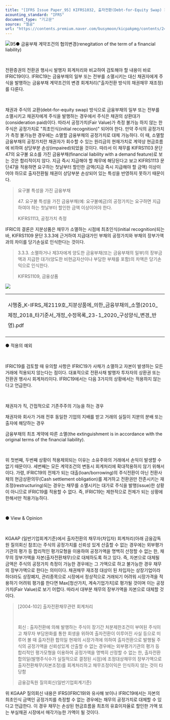 ```yaml
---
title: "[IFRS Issue Paper_95] KIFRS1032, 출자전환(Debt-for-Equity Swap) 회계처리"
acounting_standard: "IFRS"
document_type: "기고문"
source: "엘곰"
url: "https://contents.premium.naver.com/busymoon/kicpakpmg/contents/240507155513251ea"
---
```

![](https://n2.news.naver.com/l.gif?type=content)95● 금융부채 계약조건의 협의변경(renegitation of the term of a financial liability)​​

​

전환증권의 전환권 행사시 발행자 회계처리와 비교하여 검토해야 할 내용이 바로 IFRIC19이다. IFRIC19는 금융부채의 일부 또는 전부를 소멸시키는 대신 채권자에게 주식을 발행하는 금융부채 계약조건의 변경 회계처리("출자전환 방식의 채권채무 재조정)를 다룬다.

​

채권과 주식의 교환(debt-for-equity swap) 방식으로 금융부채의 일부 또는 전부를 소멸시키고 채권자에게 주식을 발행하는 경우에서 주식은 채권의 상환대가(consideration paid)이다. 따라서 공정가치(Fair Value)가 측정 불가능 하지 않는 한 주식은 공정가치로 "최초인식(initial recognition)" 되어야 한다. 만약 주식의 공정가치가 측정 불가능한 경우에는 소멸할 금융부채의 공정가치로 대체 가능하다. 이 때, 소멸할 금융부채의 공정가치란 채권자가 회수할 수 있는 원리금의 현재가치로 계약상 현금흐름에 비하여 상당부분 손상(impaired)되었을 것이다. 따라서 이 채무를 KIFRS1103 문단 47의 요구불 요소를 가진 금융부채(financial liability with a demand feature)로 보는 것은 합리적이지 않다. 지금 즉시 지급해야 할 채무에 해당된다고 보고 KIFRS1113 문단47을 적용하면 요구하는 첫날부터 할인한 금액(지금 즉시 지급해야 할 금액) 이상이어야 하므로 출자전환될 채권이 상당부분 손상되어 있는 특성을 반영하지 못하기 때문이다.

> 요구불 특성을 가진 금융부채
> 
> 47\. 요구불 특성을 가진 금융부채(예: 요구불예금)의 공정가치는 요구하면 지급하여야 하는 첫날부터 할인한 금액 이상이어야 한다.
> 
> KIFRS1113, 공정가치 측정

IFRIC의 결론은 지분상품은 채무가 소멸하는 시점에 최초인식(initial recognition)되는 바, KIFRS1109 문단 3.3.3에 근거하여 지급대가인 부채의 공정가치와 부채의 장부가액과의 차이를 당기손실로 인식한다는 것이다.

> 3.3.3. 소멸하거나 제3자에게 양도한 금융부채(또는 금융부채의 일부)의 장부금액과 지급한 대가(양도한 비현금자산이나 부담한 부채를 포함)의 차액은 당기손익으로 인식한다.
> 
> KIFRS1109, 금융상품

![](https://dthumb-phinf.pstatic.net/dthumb?src=%22https://postfiles.pstatic.net/MjAyNDAzMTFfMjIg/MDAxNzEwMTQyMTg1MjY4.ghBaT8zusKPjmAxNcv37tbZGDtHYYhZLe27UOXHR5XUg.vVlUeA1eeZHcRiTRinbZ38I97ppCSTeopILaMJAY6u8g.PNG/image.png?type=w773%22&service=scs&type=w800)

<table style=""><tbody><tr><td colspan="1" rowspan="1" style="width: 100.0%; height: 40.0px;  "><div><p style="line-height:2.0;"><span style="">시행중_K-IFRS_제2119호_지분상품에_의한_금융부채의_소멸(2010_제정_2018_타기준서_개정_수정목록_23-1_2020_구성양식_변경_반영).pdf</span></p></div></td></tr></tbody></table>

● 적용의 예외

​

IFRIC19를 검토할 때 유의할 사항은 IFRIC19가 사채가 소멸하고 자본이 발생하는 모든 거래에 적용되지 않는다는 점이다. 대표적으로 전환사채 발행자 투자자의 상환권 또는 전환권 행사시 회계처리이다. IFRIC19에서는 다음 3가지의 상황에서는 적용하지 않는다고 언급한다.

​

채권자가 직, 간접적으로 기존주주의 기능을 하는 경우

채권자와 회사가 거래 전후 동일한 기업의 지배를 받고 거래의 실질이 지분의 분배 또는 출자에 해당하는 경우

금융부채의 최초 계약에 따른 소멸(the extinguishment is in accordance with the original terms of the financial liability).

​

위 첫번째, 두번째 상황이 적용제외되는 이유는 소유주와의 거래에서 손익이 발생할 수 없기 때문이다. 세번째는 모든 계약조건의 변동시 회계처리에 확대적용하지 않기 위해서이다. 가령, IFRIC19의 전제가 되는 대출(loan/borrowing)의 주식전환이 아닌 전환사채의 현금상환의무(Cash settlement obligation)를 제거하고 전환권만 잔존시키는 재조정(restructuring)되는 경우는 채무를 소멸시키는 대가로 주식을 발행(issue)한 상황이 아니므로 IFRIC19를 적용할 수 없다. 즉, IFRIC19는 제한적으로 전제가 되는 상황에 한해서만 적용가능하다.

​

● View & Opinion​​

​

KGAAP (일반기업회계기준)에서 출자전환의 채무자(차입자) 회계처리(아래 금융감독원 질의회신 참조)는 주식의 공정가치를 신뢰성 있게 산출할 수 없는 경우에는 외부평가기관의 평가 등 합리적인 평가모형을 이용하여 공정가액을 명백히 산정할 수 없는 한, 채무의 장부가액을 자본(출자전환채무)으로 대체하도록 하고 있다. 즉, 자본으로 대체될 금액은 주식의 공정가치 측정이 가능한 경우에는 그 가액으로 하고 불가능한 경우 채무의 장부가액으로 한다는 의미이다. 채권채무 재조정 대상이 된 차입자는 상장기업이라 하더라도 상장폐지, 관리종목으로 시장에서 정상적으로 거래되기 어려워 시장가격을 적용하기 어려워 평가를 한다면 Max\[청산가치, 계속기업가치\]로 평가될 것이며 이는 공정가치(Fair Value)로 보기 어렵다. 따라서 대부분 채무의 장부가액을 자본으로 대체할 것이다.

> \[2004-102\] 출자전환채무관련 회계처리
> 
> ​
> 
> 회신 : 출자전환에 의해 발행하는 주식이 장기간 처분제한조건이 부여된 주식이고 채무자 부담완화를 통한 회생을 위하여 출자전환이 이루어진 사실 등으로 미루어 볼 때 출자전환 합의일 현재의 시장가격에 의하여 출자전환으로 발행될 주식의 공정가액을 신뢰성있게 산출할 수 없는 경우에는 외부평가기관의 평가 등 합리적인 평가모형을 이용하여 공정가액을 명백히 산정할 수 없는 한, 출자전환 합의일(발행주식수가 실질적으로 결정된 시점)에 조정대상채무의 장부가액으로 출자전환채무(자본조정)를 회계처리하고 채무조정이익은 인식하지 않는 것이 타당함
> 
> 금융감독원 질의회신(일반기업회계기준)

위 KGAAP 질의회신 내용은 IFRS(IFRIC19)와 유사해 보이나 IFRIC19에서는 자본의 최초인식 금액인 공정가치를 측정할 수 없는 경우에는 채무의 공정가치로 대체할 수 있다고 언급한다. 이 경우 채무는 손상된 현금흐름을 최초의 유효이자율로 할인한 가액 또는 부실채권 시장에서 매각가능한 가액이 될 것이다.